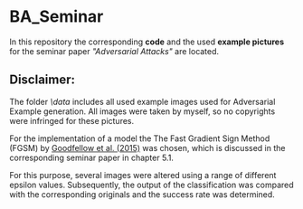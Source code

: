 # BA_Seminar
In this repository the corresponding __code__ and the used __example pictures__ for the seminar paper _"Adversarial Attacks"_ are located.

##  __Disclaimer:__ 
The folder _\data_ includes all used example images used for Adversarial Example generation.
All images were taken by myself, so no copyrights were infringed for these pictures.

For the implementation of a model the The Fast Gradient Sign Method (FGSM) by [Goodfellow et al. (2015)](https://arxiv.org/abs/1412.6572) was chosen, which is discussed in the corresponding seminar paper in chapter 5.1.

For this purpose, several images were altered using a range of different epsilon values. Subsequently, the output of the classification was compared with the corresponding originals and the success rate was determined.
